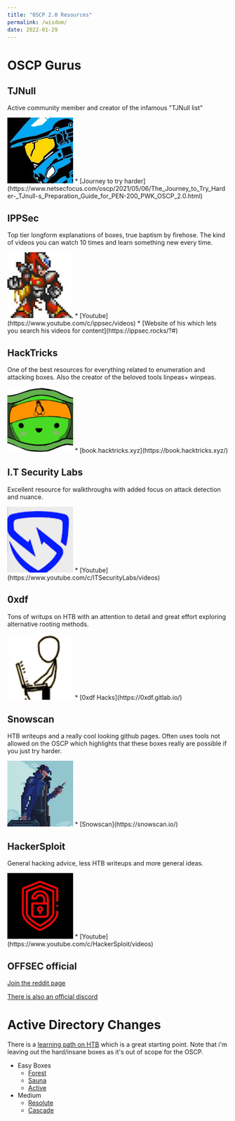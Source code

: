 ```yaml
---
title: "OSCP 2.0 Resources"
permalink: /wisdom/
date: 2022-01-29
---
```


# OSCP Gurus


## TJNull
Active community member and creator of the infamous "TJNull list"

<img src="/assets/images/gurus/tjnull.png" alt="TJNull" itemprop="image" width="150" height="150" />
* [Journey to try harder](https://www.netsecfocus.com/oscp/2021/05/06/The_Journey_to_Try_Harder-_TJnull-s_Preparation_Guide_for_PEN-200_PWK_OSCP_2.0.html)

## IPPSec
Top tier longform explanations of boxes, true baptism by firehose. The kind of videos you can watch 10 times and learn something new every time.

<img src="/assets/images/gurus/ippsec.jpg" alt="TJNull" itemprop="image" width="150" height="150" />
* [Youtube](https://www.youtube.com/c/ippsec/videos)
* [Website of his which lets you search his videos for content](https://ippsec.rocks/?#)

## HackTricks
One of the best resources for everything related to enumeration and attacking boxes. Also the creator of the beloved tools linpeas+ winpeas.

<img src="/assets/images/gurus/hacktricks.png" alt="TJNull" itemprop="image" width="150" height="150" />
* [book.hacktricks.xyz](https://book.hacktricks.xyz/)

## I.T Security Labs
Excellent resource for walkthroughs with added focus on attack detection and nuance.

<img src="/assets/images/gurus/itlabs.jpg" alt="TJNull" itemprop="image" width="150" height="150" />
* [Youtube](https://www.youtube.com/c/ITSecurityLabs/videos)

## 0xdf
Tons of writups on HTB with an attention to detail and great effort exploring alternative rooting methods.

<img src="/assets/images/gurus/0xdf.png" alt="TJNull" itemprop="image" width="150" height="150" />
* [0xdf Hacks](https://0xdf.gitlab.io/)

## Snowscan
HTB writeups and a really cool looking github pages. Often uses tools not allowed on the OSCP which highlights that these boxes really are possible if you just try harder.

<img src="/assets/images/gurus/snowscan.png" alt="TJNull" itemprop="image" width="150" height="150" />
* [Snowscan](https://snowscan.io/)

## HackerSploit
General hacking advice, less HTB writeups and more general ideas.

<img src="/assets/images/gurus/hackersploit.jpg" alt="TJNull" itemprop="image" width="150" height="150" />
* [Youtube](https://www.youtube.com/c/HackerSploit/videos)


## OFFSEC official

[Join the reddit page](https://www.reddit.com/r/oscp/)

[There is also an official discord](https://www.reddit.com/r/oscp/comments/mwijg3/join_the_offensive_security_discord_server/)

# Active Directory Changes
There is a [learning path on HTB](https://app.hackthebox.com/tracks/Active-Directory-101) which is a great starting point. Note that i'm leaving out the hard/insane boxes as it's out of scope for the OSCP.

* Easy Boxes
  * [Forest](https://app.hackthebox.com/machines/212)
  * [Sauna](https://app.hackthebox.com/machines/229)
  * [Active](https://app.hackthebox.com/machines/148)
* Medium
  * [Resolute](https://app.hackthebox.com/machines/220)
  * [Cascade](https://app.hackthebox.com/machines/235)



